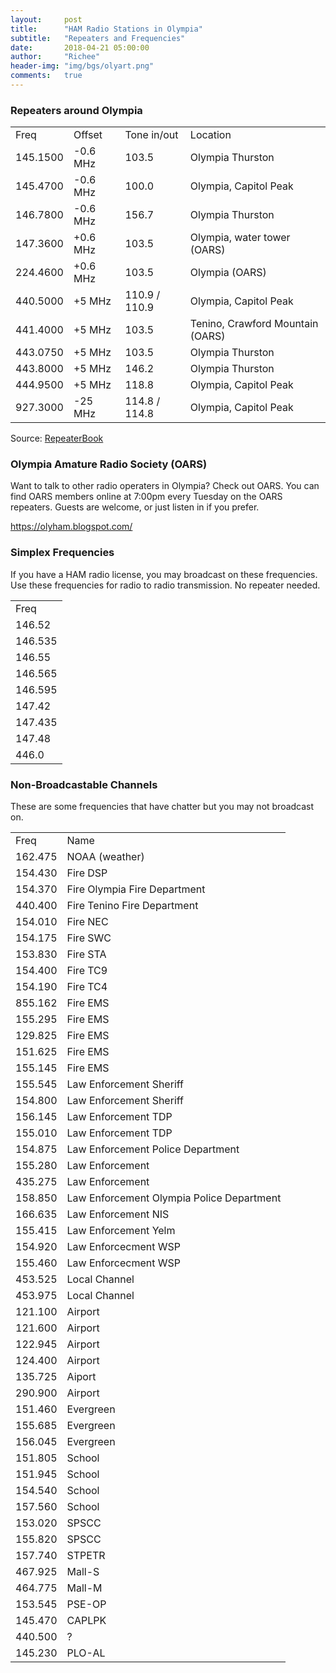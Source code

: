 ```yaml
---
layout:     post
title:      "HAM Radio Stations in Olympia"
subtitle:   "Repeaters and Frequencies"
date:       2018-04-21 05:00:00
author:     "Richee"
header-img: "img/bgs/olyart.png"
comments: 	true
---
```







### Repeaters around Olympia

<table>
<tr><td>Freq</td><td>Offset</td><td>Tone in/out</td><td>Location</td></tr>
		
<tr><td>145.1500</td><td>-0.6 MHz</td><td>103.5	</td><td>Olympia	Thurston</td></tr>
<tr><td>145.4700</td><td>-0.6 MHz</td><td>100.0	</td><td>Olympia, Capitol Peak</td></tr>
<tr><td>146.7800</td><td>-0.6 MHz</td><td>156.7	</td><td>Olympia	Thurston</td></tr>
<tr><td>147.3600</td><td>+0.6 MHz</td><td>103.5	</td><td>Olympia, water tower (OARS)</td></tr>
<tr><td>224.4600</td><td>+0.6 MHz</td><td>103.5	</td><td>Olympia (OARS)</td></tr>
<tr><td>440.5000</td><td>+5 MHz	</td><td>110.9 / 110.9</td><td>Olympia, Capitol Peak</td></tr>
<tr><td>441.4000</td><td>+5 MHz	</td><td>103.5	</td><td>Tenino, Crawford Mountain (OARS)</td></tr>
<tr><td>443.0750</td><td>+5 MHz	</td><td>103.5	</td><td>Olympia	Thurston</td></tr>
<tr><td>443.8000</td><td>+5 MHz	</td><td>146.2	</td><td>Olympia	Thurston</td></tr>
<tr><td>444.9500</td><td>+5 MHz	</td><td>118.8	</td><td>Olympia, Capitol Peak</td></tr>
<tr><td>927.3000</td><td>-25 MHz</td><td>114.8 / 114.8</td><td>Olympia, Capitol Peak</td></tr>

</table>

Source: [RepeaterBook](https://www.repeaterbook.com/repeaters/location_search.php?state_id=53&type=city&loc=Olympia)



### Olympia Amature Radio Society (OARS)
Want to talk to other radio operaters in Olympia? Check out OARS. You can find OARS members online at 7:00pm every Tuesday on the OARS repeaters. Guests are welcome, or just listen in if you prefer.

https://olyham.blogspot.com/


### Simplex Frequencies

If you have a HAM radio license, you may broadcast on these frequencies. Use these frequencies for radio to radio transmission. No repeater needed.

<table>
	<tr><td>Freq</td></tr>
	<tr><td>146.52</td></tr>
	<tr><td>146.535</td></tr>
	<tr><td>146.55</td></tr>
	<tr><td>146.565</td></tr>
	<tr><td>146.595</td></tr>
	<tr><td>147.42</td></tr>
	<tr><td>147.435</td></tr>
	<tr><td>147.48</td></tr>
	<tr><td>446.0</td></tr>
</table>


### Non-Broadcastable Channels

These are some frequencies that have chatter but you may not broadcast on. 

<table>
	<tr><td>Freq</td><td>Name</td></tr>
	<tr><td>162.475</td><td>NOAA (weather)</td></tr>
	<tr><td>154.430</td><td>Fire DSP</td></tr>
	<tr><td>154.370</td><td>Fire Olympia Fire Department</td></tr>
	<tr><td>440.400</td><td>Fire Tenino Fire Department</td></tr>
	<tr><td>154.010</td><td>Fire NEC</td></tr>
	<tr><td>154.175</td><td>Fire SWC</td></tr>
	<tr><td>153.830</td><td>Fire STA</td></tr>
	<tr><td>154.400</td><td>Fire TC9</td></tr>
	<tr><td>154.190</td><td>Fire TC4</td></tr>
	<tr><td>855.162</td><td>Fire EMS</td></tr>
	<tr><td>155.295</td><td>Fire EMS</td></tr>
	<tr><td>129.825</td><td>Fire EMS</td></tr>
	<tr><td>151.625</td><td>Fire EMS</td></tr>
	<tr><td>155.145</td><td>Fire EMS</td></tr>
	<tr><td>155.545</td><td>Law Enforcement Sheriff</td></tr>
	<tr><td>154.800</td><td>Law Enforcement Sheriff</td></tr>
	<tr><td>156.145</td><td>Law Enforcement TDP</td></tr>
	<tr><td>155.010</td><td>Law Enforcement TDP</td></tr>
	<tr><td>154.875</td><td>Law Enforcement Police Department</td></tr>
	<tr><td>155.280</td><td>Law Enforcement</td></tr>
	<tr><td>435.275</td><td>Law Enforcement</td></tr>
	<tr><td>158.850</td><td>Law Enforcement Olympia Police Department</td></tr>
	<tr><td>166.635</td><td>Law Enforcement NIS</td></tr>
	<tr><td>155.415</td><td>Law Enforcement Yelm</td></tr>
	<tr><td>154.920</td><td>Law Enforcecment WSP</td></tr>
	<tr><td>155.460</td><td>Law Enforcecment WSP</td></tr>
	<tr><td>453.525</td><td>Local Channel</td></tr>
	<tr><td>453.975</td><td>Local Channel</td></tr>
	<tr><td>121.100</td><td>Airport</td></tr>
	<tr><td>121.600</td><td>Airport</td></tr>
	<tr><td>122.945</td><td>Airport</td></tr>
	<tr><td>124.400</td><td>Airport</td></tr>
	<tr><td>135.725</td><td>Aiport</td></tr>
	<tr><td>290.900</td><td>Airport</td></tr>
	<tr><td>151.460</td><td>Evergreen</td></tr>
	<tr><td>155.685</td><td>Evergreen</td></tr>
	<tr><td>156.045</td><td>Evergreen</td></tr>
	<tr><td>151.805</td><td>School</td></tr>
	<tr><td>151.945</td><td>School</td></tr>
	<tr><td>154.540</td><td>School</td></tr>
	<tr><td>157.560</td><td>School</td></tr>
	<tr><td>153.020</td><td>SPSCC</td></tr>
	<tr><td>155.820</td><td>SPSCC</td></tr>
	<tr><td>157.740</td><td>STPETR</td></tr>
	<tr><td>467.925</td><td>Mall-S</td></tr>
	<tr><td>464.775</td><td>Mall-M</td></tr>
	<tr><td>153.545</td><td>PSE-OP</td></tr>
	<tr><td>145.470</td><td>CAPLPK</td></tr>
	<tr><td>440.500</td><td>?</td></tr>
	<tr><td>145.230</td><td>PLO-AL</td></tr>
</table>



